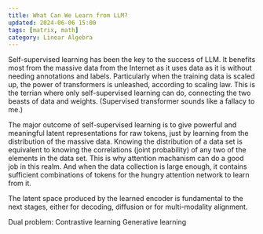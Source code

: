```yaml
---
title: What Can We Learn from LLM?
updated: 2024-06-06 15:00
tags: [matrix, math]
category: Linear Algebra
---
```



Self-supervised learning has been the key to the success of LLM. It benefits most from the massive data from the Internet as it uses data as it is without needing annotations and labels. Particularly when the training data is scaled up, the power of transformers is unleashed, according to scaling law. This is the terrian where only self-supervised learning can do, connecting the two beasts of data and weights. (Supervised transformer sounds like a fallacy to me.) 

The major outcome of self-supervised learning is to give powerful and meaningful latent representations for raw tokens, just by learning from the distribution of the massive data. Knowing the distribution of a data set is equivalent to knowing the correlations (joint probability) of any two of the elements in the data set. This is why attention machanism can do a good job in this realm. And when the data collection is large enough, it contains sufficient combinations of tokens for the hungry attention network to learn from it.


The latent space produced by the learned encoder is fundamental to the next stages, either for decoding, diffusion or for multi-modality alignment. 



Dual problem:
Contrastive learning
Generative learning